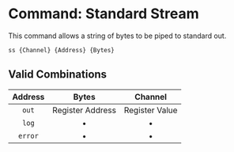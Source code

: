# Command: Standard Stream
This command allows a string of bytes to be piped to standard out.

```fiber
ss {Channel} {Address} {Bytes}
```

## Valid Combinations
| Address | Bytes | Channel |
|:-:|:-:|:-:|
| ``out``| Register Address | Register Value |
| ``log`` | • | • |
| ``error`` | • | •|
